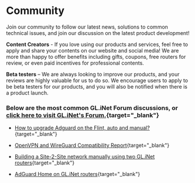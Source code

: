 # Community

Join our community to follow our latest news, solutions to common technical issues, and join our discussion on the latest product development!

**Content Creators** - If you love using our products and services, feel free to apply and share your contents on our website and social media! We are more than happy to offer benefits including gifts, coupons, free routers for review, or even paid incentives for professional contents.

**Beta testers** – We are always looking to improve our products, and your reviews are highly valuable for us to do so. We encourage users to apply to be beta testers for our products, and you will also be notified when there is a product launch.

### Below are the most common GL.iNet Forum discussions, or [click here to visit GL.iNet's Forum.](https://forum.gl-inet.com/){target="_blank"}

- [How to upgrade Adguard on the Flint, auto and manual?](https://forum.gl-inet.com/t/how-to-upgrade-adguard-on-the-flint-auto-and-manual/21556){target="_blank"}

- [OpenVPN and WireGuard Compatibility Report](https://forum.gl-inet.com/t/openvpn-and-wireguard-compatibility-report/15621){target="_blank"}

- [Building a Site-2-Site network manually using two GL.iNet routers](https://forum.gl-inet.com/t/building-a-site-2-site-network-manually-using-two-gl-inet-routers/18294){target="_blank"}

- [AdGuard Home on GL.iNet routers](https://forum.gl-inet.com/t/adguardhome-on-gl-routers/10664){target="_blank"}